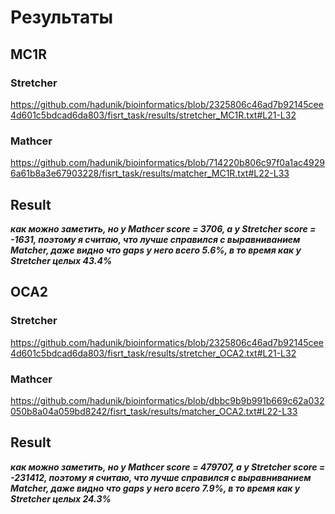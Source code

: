 # Результаты

## MC1R

### Stretcher

https://github.com/hadunik/bioinformatics/blob/2325806c46ad7b92145cee4d601c5bdcad6da803/fisrt_task/results/stretcher_MC1R.txt#L21-L32

### Mathcer

https://github.com/hadunik/bioinformatics/blob/714220b806c97f0a1ac49296a61b8a3e67903228/fisrt_task/results/matcher_MC1R.txt#L22-L33

## Result

***как можно заметить, но у Mathcer score = 3706, а у Stretcher score = -1631, поэтому я считаю, что лучше справился с выравниванием Matcher, даже видно что gaps у него всего 5.6%, в то время как у Stretcher целых 43.4%***

## OCA2

### Stretcher

https://github.com/hadunik/bioinformatics/blob/2325806c46ad7b92145cee4d601c5bdcad6da803/fisrt_task/results/stretcher_OCA2.txt#L21-L32

### Mathcer

https://github.com/hadunik/bioinformatics/blob/dbbc9b9b991b669c62a032050b8a04a059bd8242/fisrt_task/results/matcher_OCA2.txt#L22-L33

## Result

***как можно заметить, но у Mathcer score = 479707, а у Stretcher score = -231412, поэтому я считаю, что лучше справился с выравниванием Matcher, даже видно что gaps у него всего 7.9%, в то время как у Stretcher целых 24.3%***
